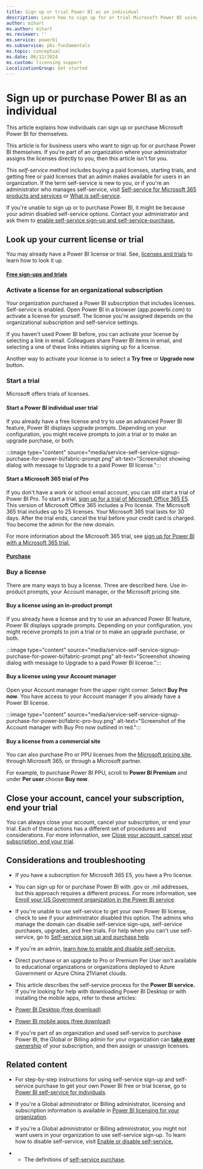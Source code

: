 ```yaml
---
title: Sign up or trial Power BI as an individual
description: Learn how to sign up for or trial Microsoft Power BI using it for your individual data analysis and visualization needs.
author: mihart
ms.author: mihart
ms.reviewer: ''
ms.service: powerbi
ms.subservice: pbi-fundamentals
ms.topic: conceptual
ms.date: 06/12/2024
ms.custom: licensing support
LocalizationGroup: Get started
---
```


# Sign up or purchase Power BI as an individual

This article explains how individuals can sign up or purchase Microsoft Power BI for themselves. 

This article is for business users who want to sign up for or purchase Power BI themselves. If you're part of an organization where your administrator assigns the licenses directly to you, then this article isn't for you. 

This *self-service* method includes buying a paid licenses, starting trials, and getting free or paid licenses that an admin makes available for users in an organization. If the term self-service is new to you, or if you're an administrator who manages self-service, visit [Self-service for Microsoft 365 products and services](/microsoft-365/commerce/subscriptions/manage-self-service-purchases-admins) or [What is self-service](/microsoft-365/admin/misc/self-service-sign-up).

If you're unable to sign up or to purchase Power BI, it might be because your admin disabled self-service options. Contact your administrator and ask them to [enable self-service sign-up and self-service-purchase.](../enterprise/service-admin-licensing-organization.md#enable-and-disable-self-service-sign-up-and-purchase)

## Look up your current license or trial

You may already have a Power BI license or trial. See, [licenses and trials](../consumer/end-user-license.md#find-out-which-licenses-you-have) to learn how to look it up.

#### [Free sign-ups and trials](#tab/free-sign-ups-and-trials)

### Activate a license for an organizational subscription

Your organization purchased a Power BI subscription that includes licenses. Self-service is enabled. Open Power BI in a browser (app.powerbi.com) to activate a license for yourself. The license you're assigned depends on the organizational subscription and self-service settings. 

If you haven't used Power BI before, you can activate your license by selecting a link in email. Colleagues share Power BI items in email, and selecting a one of these links initiates signing up for a license. 

Another way to activate your license is to select a **Try free** or **Upgrade now** button. 

### Start a trial

Microsoft offers trials of licenses. 

#### Start a Power BI individual user trial

If you already have a free license and try to use an advanced Power BI feature, Power BI displays upgrade prompts. Depending on your configuration, you might receive prompts to join a trial or to make an upgrade purchase, or both. 

:::image type="content" source="media/service-self-service-signup-purchase-for-power-bi/fabric-prompt.png" alt-text="Screenshot showing dialog with message to Upgrade to a paid Power BI license.":::

#### Start a Microsoft 365 trial of Pro

If you don't have a work or school email account, you can still start a trial of Power BI Pro. To start a trial, [sign up for a trial of Microsoft Office 365 E5](../enterprise/service-admin-signing-up-for-power-bi-with-a-new-office-365-trial.md). This version of Microsoft Office 365 includes a Pro license. The Microsoft 365 trial includes up to 25 licenses. Your Microsoft 365 trial lasts for 30 days. After the trial ends, cancel the trial before your credit card is charged. You become the admin for the new domain. 

For more information about the Microsoft 365 trial, see [sign up for Power BI with a Microsoft 365 trial.](../enterprise/service-admin-signing-up-for-power-bi-with-a-new-office-365-trial.md) 

#### [Purchase](#tab/purchase)

### Buy a license

There are many ways to buy a license. Three are described here. Use in-product prompts, your Account manager, or the Microsoft pricing site.

#### Buy a license using an in-product prompt
 
If you already have a license and try to use an advanced Power BI feature, Power BI displays upgrade prompts. Depending on your configuration, you might receive prompts to join a trial or to make an upgrade purchase, or both. 

:::image type="content" source="media/service-self-service-signup-purchase-for-power-bi/fabric-prompt.png" alt-text="Screenshot showing dialog with message to Upgrade to a paid Power BI license.":::

#### Buy a license using your Account manager

Open your Account manager from the upper right corner. Select **Buy Pro now**. You have access to your Account manager if you already have a Power BI license.

:::image type="content" source="media/service-self-service-signup-purchase-for-power-bi/fabric-pro-buy.png" alt-text="Screenshot of the Account manager with Buy Pro now outlined in red."::: 

#### Buy a license from a commercial site

You can also purchase Pro or PPU licenses from the [Microsoft pricing site](https://powerbi.microsoft.com/en-us/pricing/), through Microsoft 365, or through a Microsoft partner.

For example, to purchase Power BI PPU, scroll to **Power BI Premium** and under **Per user** choose **Buy now**.

## Close your account, cancel your subscription, end your trial

You can always close your account, cancel your subscription, or end your trial. Each of these actions has a different set of procedures and considerations. For more information, see [Close your account, cancel your subscription, end your trial](/fabric/enterprise/fabric-close-end-cancel).

## Considerations and troubleshooting

- If you have a subscription for Microsoft 365 E5, you have a Pro license. 
- You can sign up for or purchase Power BI with .gov or .mil addresses, but this approach requires a different process. For more information, see [Enroll your US Government organization in the Power BI service](../enterprise/service-govus-signup.md).
- If you're unable to use self-service to get your own Power BI license, check to see if your administrator disabled this option. The admins who manage the domain can disable self-service sign-ups, self-service purchases, upgrades, and free trials. For help when you can't use self-service, go to [Self-service sign up and purchase help](service-self-service-sign-up-help.md).

- If you're an admin, [learn how to enable and disable self-service.](../enterprise/service-admin-disable-self-service.md)

- Direct purchase or an upgrade to Pro or Premium Per User isn't available to educational organizations or organizations deployed to Azure Government or Azure China 21Vianet clouds.

- This article describes the self-service process for the **Power BI service.** If you're looking for help with downloading Power BI Desktop or with installing the mobile apps, refer to these articles:

- [Power BI Desktop (free download)](desktop-get-the-desktop.md)
- [Power BI mobile apps (free download)](../consumer/mobile/mobile-apps-for-mobile-devices.md)

- If you're part of an organization and used self-service to purchase Power BI, the Global or Billing admin for your organization can [**take over** ownership](/azure/active-directory/enterprise-users/domains-admin-takeover) of your subscription, and then assign or unassign licenses.

## Related content

- For step-by-step instructions for using self-service sign-up and self-service purchase to get your own Power BI free or trial license, go to [Power BI self-service for individuals](service-self-service-signup-for-power-bi.md).

- If you're a Global administrator or Billing administrator, licensing and subscription information is available in [Power BI licensing for your organization](../enterprise/service-admin-licensing-organization.md).

- If you're a Global administrator or Billing administrator, you might not want users in your organization to use self-service sign-up. To learn how to disable self-service, visit [Enable or disable self-service.](../enterprise/service-admin-disable-self-service.md)

- - The definitions of [self-service purchase](/microsoft-365/commerce/subscriptions/manage-self-service-purchases-admins). 